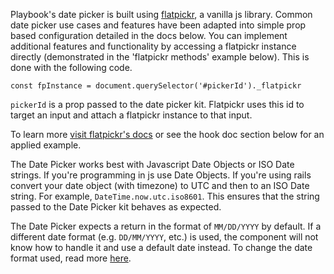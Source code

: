 Playbook's date picker is built using [flatpickr](https://flatpickr.js.org/), a vanilla js library.  Common date picker use cases and features have been adapted into simple prop based configuration detailed in the docs below.  You can implement additional features and functionality by accessing a flatpickr instance directly (demonstrated in the 'flatpickr methods' example below).  This is done with the following code.

`const fpInstance = document.querySelector('#pickerId')._flatpickr`

`pickerId` is a prop passed to the date picker kit.  Flatpickr uses this id to target an input and attach a flatpickr instance to that input.

To learn more [visit flatpickr's docs](https://flatpickr.js.org/instance-methods-properties-elements/) or see the hook doc section below for an applied example.

The Date Picker works best with Javascript Date Objects or ISO Date strings.  If you're programming in js use Date Objects.  If you're using rails convert your date object (with timezone) to UTC and then to an ISO Date string.  For example, `DateTime.now.utc.iso8601`.  This ensures that the string passed to the Date Picker kit behaves as expected.

The Date Picker expects a return in the format of `MM/DD/YYYY` by default. If a different date format (e.g. `DD/MM/YYYY`, etc.) is used, the component will not know how to handle it and use a default date instead. To change the date format used, read more [here](#format).